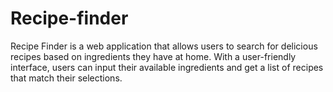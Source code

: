 # Recipe-finder
Recipe Finder is a web application that allows users to search for delicious recipes based on ingredients they have at home. With a user-friendly interface, users can input their available ingredients and get a list of recipes that match their selections. 
